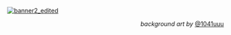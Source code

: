 <a href="https://henrynguyen.ca">![banner2_edited](https://user-images.githubusercontent.com/23393796/158872859-32bf4dad-7f01-4c10-a3ff-e87a4c8d86e7.gif)</a>
<div align="right">
  <p><i>background art by </i><a href="https://twitter.com/1041uuu?lang=en">@1041uuu</a></p>
 </div>
